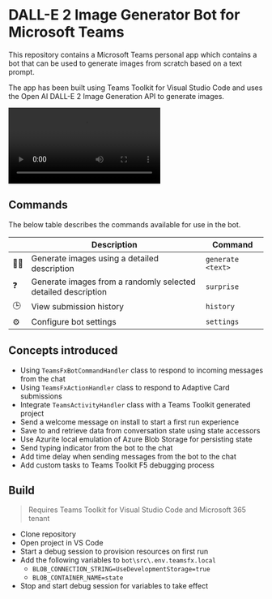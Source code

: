 # DALL-E 2 Image Generator Bot for Microsoft Teams

This repository contains a Microsoft Teams personal app which contains a bot that can be used to generate images from scratch based on a text prompt.

The app has been built using Teams Toolkit for Visual Studio Code and uses the Open AI DALL-E 2 Image Generation API to generate images.

<video src="https://autobuffy-ebay.s3.eu-north-1.amazonaws.com/Detroit+Axle/Teams-ChatBot.mp4" controls="controls" style="max-width: 730px;">
</video>

## Commands

The below table describes the commands available for use in the bot.

| &nbsp; | Description | Command |
| --- | ------ | ---- |
| 🧑‍🎨 | Generate images using a detailed description | `generate <text>` |
| ❓ | Generate images from a randomly selected detailed description | `surprise` |
| 🕒 | View submission history | `history` |
| ⚙️ | Configure bot settings | `settings` |

## Concepts introduced

- Using `TeamsFxBotCommandHandler` class to respond to incoming messages from the chat
- Using `TeamsFxActionHandler` class to respond to Adaptive Card submissions
- Integrate `TeamsActivityHandler` class with a Teams Toolkit generated project
- Send a welcome message on install to start a first run experience
- Save to and retrieve data from conversation state using state accessors
- Use Azurite local emulation of Azure Blob Storage for persisting state
- Send typing indicator from the bot to the chat
- Add time delay when sending messages from the bot to the chat
- Add custom tasks to Teams Toolkit F5 debugging process

## Build

> Requires Teams Toolkit for Visual Studio Code and Microsoft 365 tenant

- Clone repository
- Open project in VS Code
- Start a debug session to provision resources on first run
- Add the following variables to `bot\src\.env.teamsfx.local`
  - `BLOB_CONNECTION_STRING=UseDevelopmentStorage=true`
  - `BLOB_CONTAINER_NAME=state`
- Stop and start debug session for variables to take effect

